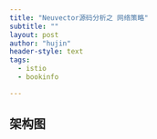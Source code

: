 ```yaml
---
title: "Neuvector源码分析之 网络策略"
subtitle: ""
layout: post
author: "hujin"
header-style: text
tags:
  - istio
  - bookinfo

---
```



## 架构图


